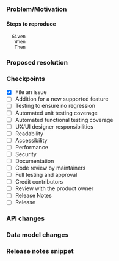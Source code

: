 ### Problem/Motivation

#### Steps to reproduce
```
  Given 
   When 
   Then 
```

### Proposed resolution


### Checkpoints
- [x] File an issue
- [ ] Addition for a new supported feature
- [ ] Testing to ensure no regression
- [ ] Automated unit testing coverage
- [ ] Automated functional testing coverage
- [ ] UX/UI designer responsibilities
- [ ] Readability
- [ ] Accessibility
- [ ] Performance
- [ ] Security
- [ ] Documentation
- [ ] Code review by maintainers
- [ ] Full testing and approval
- [ ] Credit contributors
- [ ] Review with the product owner
- [ ] Release Notes
- [ ] Release

### API changes


### Data model changes


### Release notes snippet

